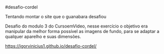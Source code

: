 #desafio-cordel

Tentando montar o site que o guanabara desafiou


 Desafio do modulo 3 do CursoemVideo, nesse exercício o objetivo era manipular da melhor forma possível as imagens de fundo, para se adaptar a qualquer aparelho e suas dimensões. 
 
 https://igorvinicius1.github.io/desafio-cordel/

